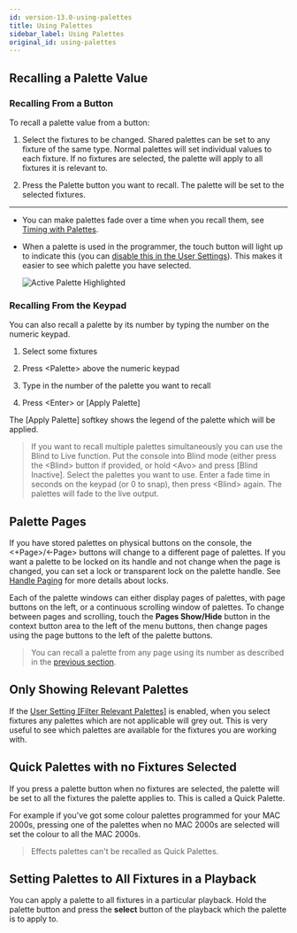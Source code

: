 ```yaml
---
id: version-13.0-using-palettes
title: Using Palettes
sidebar_label: Using Palettes
original_id: using-palettes
---
```


Recalling a Palette Value
-------------------------

[](https://youtu.be/_bmk7JEPpQo?t=20)

### Recalling From a Button

To recall a palette value from a button:

1. Select the fixtures to be changed. Shared palettes can be set to any
fixture of the same type. Normal palettes will set individual values to
each fixture. If no fixtures are selected, the palette will apply to all
fixtures it is relevant to.

2. Press the Palette button you want to recall. The palette will be set
to the selected fixtures.

---

-   You can make palettes fade over a time when you recall them, see
    [Timing with Palettes](timing-with-palettes.md).

-   When a palette is used in the programmer, the touch button will
    light up to indicate this (you can [disable this in the User
    Settings](../system-settings/user-settings.md#highlight-active-palettes)).
    This makes it easier to see which palette you have selected.

    ![Active Palette Highlighted](/docs/images/Active-Palette-Highlighted.png)

### Recalling From the Keypad

You can also recall a palette by its number by typing the number on the
numeric keypad.

1. Select some fixtures

2. Press \<Palette\> above the numeric keypad

3. Type in the number of the palette you want to recall

4. Press \<Enter\> or \[Apply Palette\]

The \[Apply Palette\] softkey shows the legend of the palette which
will be applied.

>   If you want to recall multiple palettes simultaneously you can use
    the Blind to Live function. Put the console into Blind mode (either
    press the \<Blind\> button if provided, or hold \<Avo\> and press
    \[Blind Inactive\]. Select the palettes you want to use. Enter a
    fade time in seconds on the keypad (or 0 to snap), then press
    \<Blind\> again. The palettes will fade to the live output.

Palette Pages
-------------

If you have stored palettes on physical buttons on the console, the
\<+Page\>/\<-Page\> buttons will change to a different page of palettes.
If you want a palette to be locked on its handle and not change when the
page is changed, you can set a lock or transparent lock on the palette
handle. See [Handle Paging](../cues/playback-options.md#handle-paging) 
for more details about locks.

Each of the palette windows can either display pages of palettes, with
page buttons on the left, or a continuous scrolling window of palettes.
To change between pages and scrolling, touch the **Pages Show/Hide** button
in the context button area to the left of the menu buttons, then change
pages using the page buttons to the left of the palette buttons.

>   You can recall a palette from any page using its number as described
    in the [previous section](#recalling-from-the-keypad).

Only Showing Relevant Palettes
------------------------------

If the [User Setting \[Filter Relevant Palettes\]](../system-settings/user-settings.md#filter-relevant-palettes)
is enabled, when you
select fixtures any palettes which are not applicable will grey out.
This is very useful to see which palettes are available for the fixtures
you are working with.

Quick Palettes with no Fixtures Selected
----------------------------------------

If you press a palette button when no fixtures are selected, the palette
will be set to all the fixtures the palette applies to. This is called a
Quick Palette.

For example if you've got some colour palettes programmed
for your MAC 2000s, pressing one of the palettes when no MAC 2000s are
selected will set the colour to all the MAC 2000s.

> Effects palettes can't be recalled as Quick Palettes.

Setting Palettes to All Fixtures in a Playback
----------------------------------------------

You can apply a palette to all fixtures in a particular playback. Hold
the palette button and press the **select** button of the playback which the
palette is to apply to.
